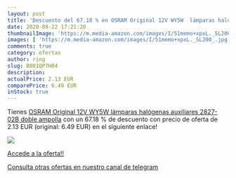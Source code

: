 ```yaml
---
layout: post
title: 'Descuento del 67.18 % en OSRAM Original 12V WY5W  lámparas halóge'
date: 2020-09-22 17:21:20
thumbnailImage: 'https://m.media-amazon.com/images/I/51memo+xpxL._SL200_.jpg'
images: [ 'https://m.media-amazon.com/images/I/51memo+xpxL._SL200_.jpg' ]
comments: true
category: ofertas
author: ring
slug: B001QP7H04
description:
actualPrice: 2.13 EUR
comparePrice: 6.49 EUR
inStock: true
---
```


Tienes [OSRAM Original 12V WY5W  lámparas halógenas auxiliares 2827-02B doble ampolla](https://www.amazon.com/dp/B001QP7H04/?tag=redken08-20) con un 67.18 % de descuento con precio de oferta de 2.13 EUR (original: 6.49 EUR) en el siguiente enlace!

[![](https://m.media-amazon.com/images/I/51memo+xpxL._SL200_.jpg)](https://www.amazon.com/dp/B001QP7H04/?tag=redken08-20)

[Accede a la oferta!!](https://www.amazon.com/dp/B001QP7H04/?tag=redken08-20)

[Consulta otras ofertas en nuestro canal de telegram](https://t.me/s/ofertas25)
